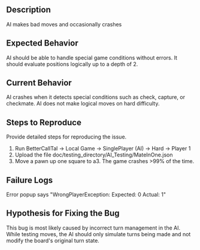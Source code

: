 ## Description

AI makes bad moves and occasionally crashes

## Expected Behavior

AI should be able to handle special game conditions without errors. It should evaluate positions logically
up to a depth of 2.

## Current Behavior

AI crashes when it detects special conditions such as check, capture, or checkmate. AI does not make
logical moves on hard difficulty.

## Steps to Reproduce

Provide detailed steps for reproducing the issue.

1. Run BetterCallTal -> Local Game -> SinglePlayer (AI) -> Hard -> Player 1
2. Upload the file doc/testing_directory/AI_Testing/MateInOne.json
3. Move a pawn up one square to a3. The game crashes >99% of the time.

## Failure Logs

Error popup says "WrongPlayerException: Expected: 0 Actual: 1"

## Hypothesis for Fixing the Bug

This bug is most likely caused by incorrect turn management in the AI. While testing moves, the AI should
only simulate turns being made and not modify the board's original turn state.